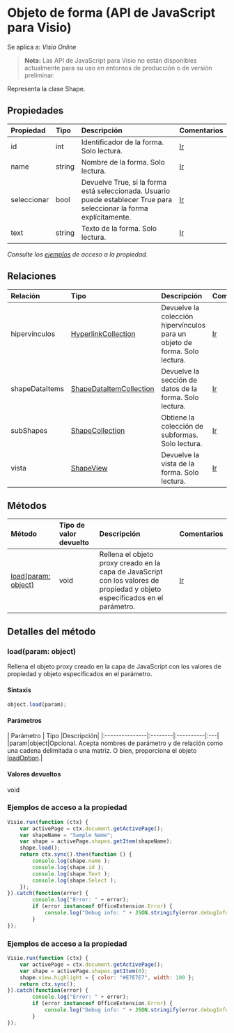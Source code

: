 # <a name="shape-object-javascript-api-for-visio"></a>Objeto de forma (API de JavaScript para Visio)

Se aplica a: _Visio Online_
>**Nota:** Las API de JavaScript para Visio no están disponibles actualmente para su uso en entornos de producción o de versión preliminar.

Representa la clase Shape.

## <a name="properties"></a>Propiedades

| Propiedad     | Tipo   |Descripción| Comentarios|
|:---------------|:--------|:----------|:---|
|id|int|Identificador de la forma. Solo lectura.|[Ir](https://github.com/OfficeDev/office-js-docs/issues/new?title=Visio-shape-id)|
|name|string|Nombre de la forma. Solo lectura.|[Ir](https://github.com/OfficeDev/office-js-docs/issues/new?title=Visio-shape-name)|
|seleccionar|bool|Devuelve True, si la forma está seleccionada. Usuario puede establecer True para seleccionar la forma explícitamente.|[Ir](https://github.com/OfficeDev/office-js-docs/issues/new?title=Visio-shape-select)|
|text|string|Texto de la forma. Solo lectura.|[Ir](https://github.com/OfficeDev/office-js-docs/issues/new?title=Visio-shape-text)|

_Consulte los [ejemplos](#property-access-examples) de acceso a la propiedad._

## <a name="relationships"></a>Relaciones
| Relación | Tipo   |Descripción| Comentarios|
|:---------------|:--------|:----------|:---|
|hipervínculos|[HyperlinkCollection](hyperlinkcollection.md)|Devuelve la colección hipervínculos para un objeto de forma. Solo lectura.|[Ir](https://github.com/OfficeDev/office-js-docs/issues/new?title=Visio-shape-hyperlinks)|
|shapeDataItems|[ShapeDataItemCollection](shapedataitemcollection.md)|Devuelve la sección de datos de la forma. Solo lectura.|[Ir](https://github.com/OfficeDev/office-js-docs/issues/new?title=Visio-shape-shapeDataItems)|
|subShapes|[ShapeCollection](shapecollection.md)|Obtiene la colección de subformas. Solo lectura.|[Ir](https://github.com/OfficeDev/office-js-docs/issues/new?title=Visio-shape-subShapes)|
|vista|[ShapeView](shapeview.md)|Devuelve la vista de la forma. Solo lectura.|[Ir](https://github.com/OfficeDev/office-js-docs/issues/new?title=Visio-shape-view)|

## <a name="methods"></a>Métodos

| Método           | Tipo de valor devuelto    |Descripción| Comentarios|
|:---------------|:--------|:----------|:---|
|[load(param: object)](#loadparam-object)|void|Rellena el objeto proxy creado en la capa de JavaScript con los valores de propiedad y objeto especificados en el parámetro.|[Ir](https://github.com/OfficeDev/office-js-docs/issues/new?title=Visio-shape-load)|

## <a name="method-details"></a>Detalles del método

### <a name="loadparam-object"></a>load(param: object)
Rellena el objeto proxy creado en la capa de JavaScript con los valores de propiedad y objeto especificados en el parámetro.

#### <a name="syntax"></a>Sintaxis
```js
object.load(param);
```

#### <a name="parameters"></a>Parámetros
| Parámetro    | Tipo   |Descripción|
|:---------------|:--------|:----------|:---|
|param|object|Opcional. Acepta nombres de parámetro y de relación como una cadena delimitada o una matriz. O bien, proporciona el objeto [loadOption](loadoption.md).|

#### <a name="returns"></a>Valores devueltos
void
### <a name="property-access-examples"></a>Ejemplos de acceso a la propiedad
```js
Visio.run(function (ctx) { 
    var activePage = ctx.document.getActivePage();
    var shapeName = "Sample Name";
    var shape = activePage.shapes.getItem(shapeName);
    shape.load();
    return ctx.sync().then(function () {
        console.log(shape.name );
        console.log(shape.id );
        console.log(shape.Text );
        console.log(shape.Select );
    });
}).catch(function(error) {
        console.log("Error: " + error);
        if (error instanceof OfficeExtension.Error) {
            console.log("Debug info: " + JSON.stringify(error.debugInfo));
        }
});
```

### <a name="property-access-examples"></a>Ejemplos de acceso a la propiedad
```js
Visio.run(function (ctx) { 
    var activePage = ctx.document.getActivePage();
    var shape = activePage.shapes.getItem(0);
    shape.view.highlight = { color: "#E7E7E7", width: 100 };
    return ctx.sync();
}).catch(function(error) {
        console.log("Error: " + error);
        if (error instanceof OfficeExtension.Error) {
            console.log("Debug info: " + JSON.stringify(error.debugInfo));
        }
});
```
